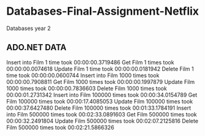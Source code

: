 # Databases-Final-Assignment-Netflix
Databases year 2 

## ADO.NET DATA

Insert into Film 1 time took 00:00:00.3719486
Get Film 1 times took 00:00:00.0074618
Update Film 1 time took 00:00:00.0181942
Delete Film 1 time took 00:00:00.0600744
Insert into Film 1000 times took 00:00:00.7908811
Get Film 1000 times took 00:00:00.1997879
Update Film 1000 times took 00:00:00.7836603
Delete Film 1000 times took 00:00:01.2731342
Insert into Film 100000 times took 00:00:34.0154789
Get Film 100000 times took 00:00:17.4085053
Update Film 100000 times took 00:00:37.6427480
Delete Film 100000 times took 00:01:33.1784191
Insert into Film 500000 times took 00:02:33.0891603
Get Film 500000 times took 00:00:32.2491804
Update Film 500000 times took 00:02:07.2125816
Delete Film 500000 times took 00:02:21.5866326
